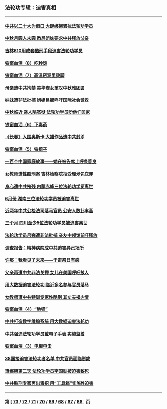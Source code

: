 ### 法轮功专辑：迫害真相
---
#### [中共以二十大为借口 大肆绑架骚扰法轮功学员](../../pages/nf4379/n13819570.md?09120430) 
#### [中秋月圆人未圆 悉尼姐妹要求中共释放父亲](../../pages/nf4379/n13819642.md?09120430) 
#### [吉林610用成套酷刑手段迫害法轮功学员](../../pages/nf4379/n13814775.md?09120430) 
#### [铁窗血泪（8）吃秒饭](../../pages/nf4379/n13813761.md?09120430) 
#### [铁窗血泪（7）高温窑洞里烫脚](../../pages/nf4379/n13816073.md?09120430) 
#### [母亲遭中共拘禁 美华裔女孩叹中秋难团圆](../../pages/nf4379/n13815894.md?09120430) 
#### [妹妹遭非法批捕 姐姐吕娜呼吁国际社会营救](../../pages/nf4379/n13814832.md?09120430) 
#### [中秋临近 亲人陷冤狱 法轮功学员盼他们回家](../../pages/nf4379/n13814674.md?09120430) 
#### [铁窗血泪（6）下毒药](../../pages/nf4379/n13793192.md?09120430) 
#### [《长春》入围奥斯卡 大雄作品遭中共封杀](../../pages/nf4379/n13813594.md?09120430) 
#### [铁窗血泪（5）铁椅子](../../pages/nf4379/n13805871.md?09120430) 
#### [一百个中国家庭故事——她在被告席上呼唤善良](../../pages/nf4379/n13805472.md?09120430) 
#### [女教师遭性酷刑案 吉林检察院拒受理涉包庇罪](../../pages/nf4379/n13808837.md?09120430) 
#### [身心遭中共摧残 内蒙赤峰三位法轮功学员离世](../../pages/nf4379/n13808436.md?09120430) 
#### [6月份 湖南三位法轮功学员被迫害离世](../../pages/nf4379/n13807730.md?09120430) 
#### [近两年中共公检法司落马官员 公安人数比率高](../../pages/nf4379/n13807094.md?09120430) 
#### [三个月 四川至少5位法轮功学员被迫害离世](../../pages/nf4379/n13807221.md?09120430) 
#### [法轮功学员吕巍遭非法批捕 亲友中领馆前吁释放](../../pages/nf4379/n13806418.md?09120430) 
#### [调查报告：精神病院成中共迫害异己场所](../../pages/nf4379/n13806163.md?09120430) 
#### [许那：我看见了未来——于宙祭日有感](../../pages/nf4379/n13805469.md?09120430) 
#### [父亲再遭中共非法关押 女儿在美国呼吁放人](../../pages/nf4379/n13804643.md?09120430) 
#### [用大数据迫害法轮功 临沂多名参与官员落马](../../pages/nf4379/n13803374.md?09120430) 
#### [女教师遭中共特训专家性酷刑 其丈夫揭内情](../../pages/nf4379/n13802924.md?09120430) 
#### [铁窗血泪（4）“地锚”](../../pages/nf4379/n13801004.md?09120430) 
#### [中共打造数字维稳系统 用大数据迫害法轮功](../../pages/nf4379/n13799087.md?09120430) 
#### [中共强迫法轮功学员戴电子手表 实施监控](../../pages/nf4379/n13800403.md?09120430) 
#### [铁窗血泪（3）电棍电击](../../pages/nf4379/n13798789.md?09120430) 
#### [38国接迫害法轮功者名单 中共官员面临制裁](../../pages/nf4379/n13799696.md?09120430) 
#### [遭绑架第二天 法轮功学员李国勋被迫害致死](../../pages/nf4379/n13797464.md?09120430) 
#### [中共酷刑专家再出毒招 用“工具箱”实施性迫害](../../pages/nf4379/n13797202.md?09120430) 

---
#### 第 [ [73](./73.md?09120430) / [72](./72.md?09120430) / [71](./71.md?09120430) / [70](./70.md?09120430) / [69](./69.md?09120430) / [68](./68.md?09120430) / [67](./67.md?09120430) / [66](./66.md?09120430) ] 页
